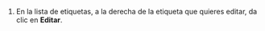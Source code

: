   1. En la lista de etiquetas, a la derecha de la etiqueta que quieres editar, da clic en **Editar**.
